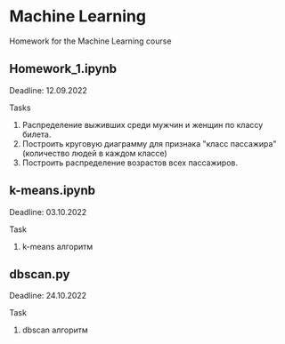 # Machine Learning

Homework for the Machine Learning course

## Homework_1.ipynb

Deadline: 12.09.2022

Tasks
1. Распределение выживших среди мужчин и женщин по классу билета.
2. Построить круговую диаграмму для признака "класс пассажира" (количество людей в каждом классе)
3. Построить распределение возрастов всех пассажиров.

## k-means.ipynb

Deadline: 03.10.2022

Task
1. k-means алгоритм

## dbscan.py

Deadline: 24.10.2022

Task
1. dbscan алгоритм
